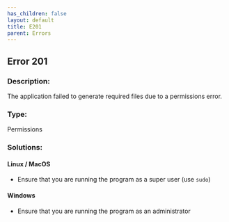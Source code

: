 ```yaml
---
has_children: false
layout: default
title: E201
parent: Errors
---
```

## Error 201

### Description:
The application failed to generate required files due to a permissions error.


### Type:
Permissions

### Solutions:

#### Linux / MacOS
- Ensure that you are running the program as a super user (use `sudo`)

#### Windows
- Ensure that you are running the program as an administrator